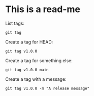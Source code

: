 # This is a read-me

List tags:
```
git tag
```

Create a tag for HEAD:
```
git tag v1.0.0
```

Create a tag for something else:
```
git tag v1.0.0 main
```

Create a tag with a message:
```
git tag v1.0.0 -m "A release message"
```
